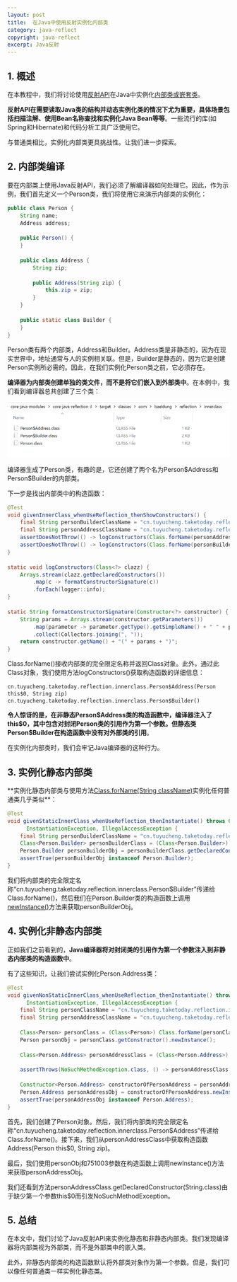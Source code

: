 ```yaml
---
layout: post
title:  在Java中使用反射实例化内部类
category: java-reflect
copyright: java-reflect
excerpt: Java反射
---
```


## 1. 概述

在本教程中，我们将讨论使用[反射API](https://www.baeldung.com/java-reflection)在Java中实例化[内部类或嵌套类](https://www.baeldung.com/java-nested-classes)。

**反射API在需要读取Java类的结构并动态实例化类的情况下尤为重要，具体场景包括扫描注解、使用Bean名称查找和实例化Java Bean等等**。一些流行的库(如Spring和Hibernate)和代码分析工具广泛使用它。

与普通类相比，实例化内部类更具挑战性。让我们进一步探索。

## 2. 内部类编译

要在内部类上使用Java反射API，我们必须了解编译器如何处理它。因此，作为示例，我们首先定义一个Person类，我们将使用它来演示内部类的实例化：

```java
public class Person {
    String name;
    Address address;

    public Person() {
    }

    public class Address {
        String zip;

        public Address(String zip) {
            this.zip = zip;
        }
    }

    public static class Builder {
    }
}
```

Person类有两个内部类，Address和Builder。Address类是非静态的，因为在现实世界中，地址通常与人的实例相关联。但是，Builder是静态的，因为它是创建Person实例所必需的。因此，在我们实例化Person类之前，它必须存在。

**编译器为内部类创建单独的类文件，而不是将它们嵌入到外部类中**。在本例中，我们看到编译器总共创建了三个类：

![](/assets/images/2025/javareflect/javareflectioninstantiateinnerclass01.png)

编译器生成了Person类，有趣的是，它还创建了两个名为Person\$Address和Person\$Builder的内部类。

下一步是找出内部类中的构造函数：

```java
@Test
void givenInnerClass_whenUseReflection_thenShowConstructors() {
    final String personBuilderClassName = "cn.tuyucheng.taketoday.reflection.innerclass.Person$Builder";
    final String personAddressClassName = "cn.tuyucheng.taketoday.reflection.innerclass.Person$Address";
    assertDoesNotThrow(() -> logConstructors(Class.forName(personAddressClassName)));
    assertDoesNotThrow(() -> logConstructors(Class.forName(personBuilderClassName)));
}

static void logConstructors(Class<?> clazz) {
    Arrays.stream(clazz.getDeclaredConstructors())
        .map(c -> formatConstructorSignature(c))
        .forEach(logger::info);
}

static String formatConstructorSignature(Constructor<?> constructor) {
    String params = Arrays.stream(constructor.getParameters())
        .map(parameter -> parameter.getType().getSimpleName() + " " + parameter.getName())
        .collect(Collectors.joining(", "));
    return constructor.getName() + "(" + params + ")";
}
```

Class.forName()接收内部类的完全限定名称并返回Class对象。此外，通过此Class对象，我们使用方法logConstructors()获取构造函数的详细信息：

```text
cn.tuyucheng.taketoday.reflection.innerclass.Person$Address(Person this$0, String zip)
cn.tuyucheng.taketoday.reflection.innerclass.Person$Builder()
```

**令人惊讶的是，在非静态Person\$Address类的构造函数中，编译器注入了this\$0，其中包含对封闭Person类的引用作为第一个参数。但静态类Person$Builder在构造函数中没有对外部类的引用**。

在实例化内部类时，我们会牢记Java编译器的这种行为。

## 3. 实例化静态内部类

**实例化静态内部类与使用方法[Class.forName(String className)](https://docs.oracle.com/en/java/javase/21/docs/api/java.base/java/lang/Class.html#forName(java.lang.String))实例化任何普通类几乎类似**：

```java
@Test
void givenStaticInnerClass_whenUseReflection_thenInstantiate() throws ClassNotFoundException, NoSuchMethodException, InvocationTargetException,
      InstantiationException, IllegalAccessException {
    final String personBuilderClassName = "cn.tuyucheng.taketoday.reflection.innerclass.Person$Builder";
    Class<Person.Builder> personBuilderClass = (Class<Person.Builder>) Class.forName(personBuilderClassName);
    Person.Builder personBuilderObj = personBuilderClass.getDeclaredConstructor().newInstance();
    assertTrue(personBuilderObj instanceof Person.Builder);
}
```

我们将内部类的完全限定名称“cn.tuyucheng.taketoday.reflection.innerclass.Person$Builder”传递给Class.forName()，然后我们在Person.Builder类的构造函数上调用[newInstance()](https://docs.oracle.com/en/java/javase/21/docs/api/java.base/java/lang/reflect/Constructor.html#newInstance(java.lang.Object...))方法来获取personBuilderObj。

## 4. 实例化非静态内部类

正如我们之前看到的，**Java编译器将对封闭类的引用作为第一个参数注入到非静态内部类的构造函数中**。

有了这些知识，让我们尝试实例化Person.Address类：

```java
@Test
void givenNonStaticInnerClass_whenUseReflection_thenInstantiate() throws ClassNotFoundException, NoSuchMethodException, InvocationTargetException,
      InstantiationException, IllegalAccessException {
    final String personClassName = "cn.tuyucheng.taketoday.reflection.innerclass.Person";
    final String personAddressClassName = "cn.tuyucheng.taketoday.reflection.innerclass.Person$Address";

    Class<Person> personClass = (Class<Person>) Class.forName(personClassName);
    Person personObj = personClass.getConstructor().newInstance();

    Class<Person.Address> personAddressClass = (Class<Person.Address>) Class.forName(personAddressClassName);

    assertThrows(NoSuchMethodException.class, () -> personAddressClass.getDeclaredConstructor(String.class));
    
    Constructor<Person.Address> constructorOfPersonAddress = personAddressClass.getDeclaredConstructor(Person.class, String.class);
    Person.Address personAddressObj = constructorOfPersonAddress.newInstance(personObj, "751003");
    assertTrue(personAddressObj instanceof Person.Address);
}
```

首先，我们创建了Person对象。然后，我们将内部类的完全限定名称“cn.tuyucheng.taketoday.reflection.innerclass.Person\$Address”传递给Class.forName()。接下来，我们从personAddressClass中获取构造函数Address(Person this\$0, String zip)。

最后，我们使用personObj和751003参数在构造函数上调用newInstance()方法来获取personAddressObj。

我们还看到方法personAddressClass.getDeclaredConstructor(String.class)由于缺少第一个参数this\$0而引发NoSuchMethodException。

## 5. 总结

在本文中，我们讨论了Java反射API来实例化静态和非静态内部类。我们发现编译器将内部类视为外部类，而不是外部类中的嵌入类。

此外，非静态内部类的构造函数默认将外部类对象作为第一个参数。但是，我们可以像任何普通类一样实例化静态类。